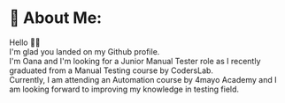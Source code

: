 # 💫 About Me:
 Hello 👩‍💻 <br> I'm glad you landed on my Github profile.<br> I'm Oana and I'm looking for a Junior Manual Tester role as I recently graduated from a Manual Testing course by CodersLab.<br> Currently, I am attending an Automation course by 4mayo Academy and I am looking forward to improving my knowledge in testing field.


<!-- Proudly created with GPRM ( https://gprm.itsvg.in ) -->





